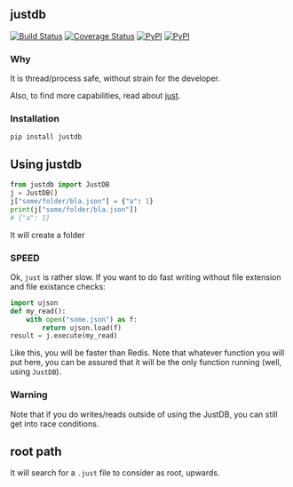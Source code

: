 ## justdb

[![Build Status](https://travis-ci.org/kootenpv/justdb.svg?branch=master)](https://travis-ci.org/kootenpv/justdb)
[![Coverage Status](https://coveralls.io/repos/github/kootenpv/justdb/badge.svg?branch=master)](https://coveralls.io/github/kootenpv/justdb?branch=master)
[![PyPI](https://img.shields.io/pypi/v/justdb.svg?style=flat-square)](https://pypi.python.org/pypi/justdb/)
[![PyPI](https://img.shields.io/pypi/pyversions/justdb.svg?style=flat-square)](https://pypi.python.org/pypi/justdb/)

### Why

It is thread/process safe, without strain for the developer.

Also, to find more capabilities, read about [just](https://github.com/kootenpv/just).

### Installation

    pip install justdb

## Using justdb

```python
from justdb import JustDB
j = JustDB()
j["some/folder/bla.json"] = {"a": 1}
print(j["some/folder/bla.json"])
# {"a": 1}
```

It will create a folder

### SPEED

Ok, `just` is rather slow. If you want to do fast writing without file extension and file existance checks:

```python
import ujson
def my_read():
    with open("some.json") as f:
        return ujson.load(f)
result = j.execute(my_read)
```

Like this, you will be faster than Redis. Note that whatever function you will put here, you can be assured that it will be the only function running (well, using `JustDB`).

### Warning

Note that if you do writes/reads outside of using the JustDB, you can still get into race conditions.

## root path

It will search for a `.just` file to consider as root, upwards.
